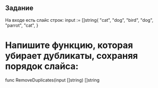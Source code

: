 ## Задание
На входе есть слайс строк:
input := []string{
    "cat",
    "dog",
    "bird",
    "dog",
    "parrot",
    "cat",
} 
# Напишите функцию, которая убирает дубликаты, сохраняя порядок слайса:
func RemoveDuplicates(input []string) []string 